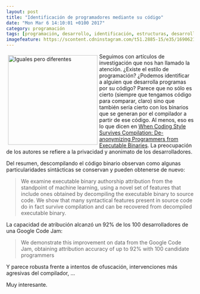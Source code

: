 ```yaml
---
layout: post
title: "Identificación de programadores mediante su código"
date: "Mon Mar 6 14:10:01 +0100 2017"
category: programación
tags: [programación, desarrollo, identificación, estructuras, desarrolladores, github, demoscopía]
imagefeature: https://scontent.cdninstagram.com/t51.2885-15/e35/16906212_1091622597633834_3812352828949659648_n.jpg
---
```






<a href="https://www.instagram.com/p/BQw3uZogQek/" title="Iguales pero diferentes"><img src="https://scontent.cdninstagram.com/t51.2885-15/e35/16906212_1091622597633834_3812352828949659648_n.jpg" width="240"  alt="Iguales pero diferentes" style="float:left; margin:5px"></a>
Seguimos con artículos de investigación que nos han llamado la atención. ¿Existe el estilo de programación? ¿Podemos identificar a alguien que desarrolla programas por su código? Parece que no sólo es cierto (siempre que tengamos código para comparar, claro) sino que también sería cierto con los binarios que se generan por el compilador a partir de ese código. Al menos, eso es lo que dicen en [When Coding Style Survives Compilation: De-anonymizing Programmers from Executable Binaries](https://arxiv.org/abs/1512.08546).
La preocupación de los autores se refiere a la privacidad y anonimato de los desarrolladores.

Del resumen, descompilando el código binario observan como algunas particularidades sintácticas se conservan y pueden obtenerse de nuevo: 

> We examine executable binary authorship attribution from the standpoint of machine learning, using a novel set of features that include ones obtained by decompiling the executable binary to source code. We show that many syntactical features present in source code do in fact survive compilation and can be recovered from decompiled executable binary.

La capacidad de atribución alcanzó un 92% de los 100 desarrolladores de una Google Code Jam:

> We demonstrate this improvement on data from the Google Code Jam, obtaining attribution accuracy of up to 92% with 100 candidate programmers

Y parece robusta frente a intentos de ofuscación, intervenciones más agresivas del compilador, ...

Muy interesante.
